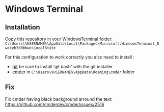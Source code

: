 # Windows Terminal

## Installation

Copy this repository in your WindowsTerminal folder: `C:\Users\%USERNAME%\AppData\Local\Packages\Microsoft.WindowsTerminal_8wekyb3d8bbwe\LocalState`

For this configuration to work correctly you also need to install :
 - [git](https://git-scm.com/) be sure to install 'git bash' with the git installer
 - [cmder](https://cmder.app/) in `C:\Users\%USERNAME%\AppData\Roaming\cmder` folder

## Fix

Fix cmder having black background arround the text: https://github.com/cmderdev/cmder/issues/2516
